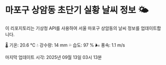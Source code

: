 
# 마포구 상암동 초단기 실황 날씨 정보 🌤️

이 리포지토리는 기상청 API를 사용하여 서울 마포구 상암동의 날씨 정보를 업데이트합니다. 

🌡️ 기온: 20.6 ℃
💧 강수량: 14 mm
💦 습도: 97 %
🌬️ 풍속: 1.1 m/s

마지막 업데이트 시각: 2025년 09월 13일 03시 13분    
